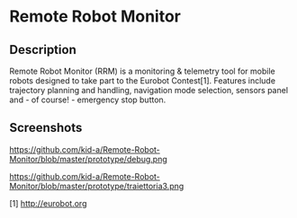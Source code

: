Remote Robot Monitor 
====================

Description
-----------
Remote Robot Monitor (RRM) is a monitoring & telemetry tool for mobile robots designed to take part to the Eurobot Contest[1]. 
Features include trajectory planning and handling, navigation mode selection, sensors panel and - of course! - emergency stop button.

Screenshots
-----------
https://github.com/kid-a/Remote-Robot-Monitor/blob/master/prototype/debug.png

https://github.com/kid-a/Remote-Robot-Monitor/blob/master/prototype/traiettoria3.png

[1] http://eurobot.org

